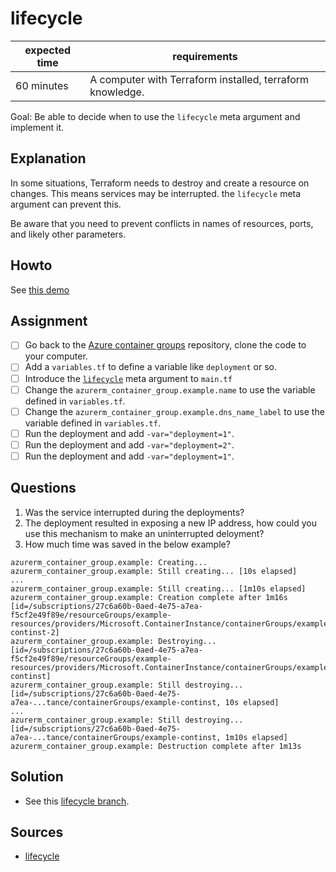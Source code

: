 # lifecycle

|expected time|requirements                                             |
|-------------|---------------------------------------------------------|
|60 minutes   |A computer with Terraform installed, terraform knowledge.|

Goal: Be able to decide when to use the `lifecycle` meta argument and implement it.

## Explanation

In some situations, Terraform needs to destroy and create a resource on changes. This means services may be interrupted. the `lifecycle` meta argument can prevent this.

Be aware that you need to prevent conflicts in names of resources, ports, and likely other parameters.

## Howto

See [this demo](https://github.com/robertdebock/terraform-docker-lifecycle)

## Assignment

- [ ] Go back to the [Azure container groups](https://github.com/robertdebock/terraform-azurerm-container-group) repository, clone the code to your computer.
- [ ] Add a `variables.tf` to define a variable like `deployment` or so.
- [ ] Introduce the [`lifecycle`](https://www.terraform.io/docs/language/meta-arguments/lifecycle.html) meta argument to `main.tf`
- [ ] Change the `azurerm_container_group.example.name` to use the variable defined in `variables.tf`.
- [ ] Change the `azurerm_container_group.example.dns_name_label` to use the variable defined in `variables.tf`.
- [ ] Run the deployment and add `-var="deployment=1"`.
- [ ] Run the deployment and add `-var="deployment=2"`.
- [ ] Run the deployment and add `-var="deployment=1"`.

## Questions

1. Was the service interrupted during the deployments?
2. The deployment resulted in exposing a new IP address, how could you use this mechanism to make an uninterrupted deloyment?
3. How much time was saved in the below example?

```text
azurerm_container_group.example: Creating...
azurerm_container_group.example: Still creating... [10s elapsed]
...
azurerm_container_group.example: Still creating... [1m10s elapsed]
azurerm_container_group.example: Creation complete after 1m16s [id=/subscriptions/27c6a60b-0aed-4e75-a7ea-f5cf2e49f89e/resourceGroups/example-resources/providers/Microsoft.ContainerInstance/containerGroups/example-continst-2]
azurerm_container_group.example: Destroying... [id=/subscriptions/27c6a60b-0aed-4e75-a7ea-f5cf2e49f89e/resourceGroups/example-resources/providers/Microsoft.ContainerInstance/containerGroups/example-continst]
azurerm_container_group.example: Still destroying... [id=/subscriptions/27c6a60b-0aed-4e75-a7ea-...tance/containerGroups/example-continst, 10s elapsed]
...
azurerm_container_group.example: Still destroying... [id=/subscriptions/27c6a60b-0aed-4e75-a7ea-...tance/containerGroups/example-continst, 1m10s elapsed]
azurerm_container_group.example: Destruction complete after 1m13s
```

## Solution

- See this [lifecycle branch](https://github.com/robertdebock/terraform-azurerm-container-group/tree/lifecycle).

## Sources

- [lifecycle](https://www.terraform.io/docs/language/meta-arguments/lifecycle.html)
